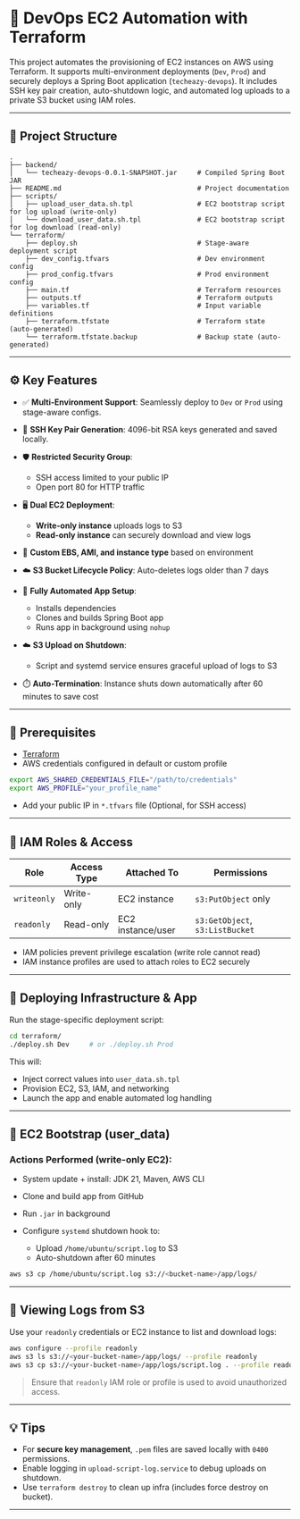 # 🚀 DevOps EC2 Automation with Terraform

This project automates the provisioning of EC2 instances on AWS using Terraform. It supports multi-environment deployments (`Dev`, `Prod`) and securely deploys a Spring Boot application (`techeazy-devops`). It includes SSH key pair creation, auto-shutdown logic, and automated log uploads to a private S3 bucket using IAM roles.

---

## 📁 Project Structure

```
.
├── backend/
│   └── techeazy-devops-0.0.1-SNAPSHOT.jar     # Compiled Spring Boot JAR
├── README.md                                  # Project documentation
├── scripts/
│   ├── upload_user_data.sh.tpl                # EC2 bootstrap script for log upload (write-only)
│   └── download_user_data.sh.tpl              # EC2 bootstrap script for log download (read-only)
└── terraform/
    ├── deploy.sh                              # Stage-aware deployment script
    ├── dev_config.tfvars                      # Dev environment config
    ├── prod_config.tfvars                     # Prod environment config
    ├── main.tf                                # Terraform resources
    ├── outputs.tf                             # Terraform outputs
    ├── variables.tf                           # Input variable definitions
    ├── terraform.tfstate                      # Terraform state (auto-generated)
    └── terraform.tfstate.backup               # Backup state (auto-generated)
```

---

## ⚙️ Key Features

* ✅ **Multi-Environment Support**: Seamlessly deploy to `Dev` or `Prod` using stage-aware configs.
* 🔐 **SSH Key Pair Generation**: 4096-bit RSA keys generated and saved locally.
* 🛡️ **Restricted Security Group**:

  * SSH access limited to your public IP
  * Open port 80 for HTTP traffic
* 🖥️ **Dual EC2 Deployment**:

  * **Write-only instance** uploads logs to S3
  * **Read-only instance** can securely download and view logs
* 💾 **Custom EBS, AMI, and instance type** based on environment
* ☁️ **S3 Bucket Lifecycle Policy**: Auto-deletes logs older than 7 days
* 📜 **Fully Automated App Setup**:

  * Installs dependencies
  * Clones and builds Spring Boot app
  * Runs app in background using `nohup`
* ☁️ **S3 Upload on Shutdown**:

  * Script and systemd service ensures graceful upload of logs to S3
* ⏱️ **Auto-Termination**: Instance shuts down automatically after 60 minutes to save cost

---

## 🧰 Prerequisites

* [Terraform](https://developer.hashicorp.com/terraform/downloads)
* AWS credentials configured in default or custom profile

```bash
export AWS_SHARED_CREDENTIALS_FILE="/path/to/credentials"
export AWS_PROFILE="your_profile_name"
```

* Add your public IP in `*.tfvars` file (Optional, for SSH access)

---

## 🧱 IAM Roles & Access

| Role        | Access Type | Attached To       | Permissions                     |
| ----------- | ----------- | ----------------- | ------------------------------- |
| `writeonly` | Write-only  | EC2 instance      | `s3:PutObject` only             |
| `readonly`  | Read-only   | EC2 instance/user | `s3:GetObject`, `s3:ListBucket` |

* IAM policies prevent privilege escalation (write role cannot read)
* IAM instance profiles are used to attach roles to EC2 securely

---

## 🚀 Deploying Infrastructure & App

Run the stage-specific deployment script:

```bash
cd terraform/
./deploy.sh Dev     # or ./deploy.sh Prod
```

This will:

* Inject correct values into `user_data.sh.tpl`
* Provision EC2, S3, IAM, and networking
* Launch the app and enable automated log handling

---

## 🔧 EC2 Bootstrap (user\_data)

### Actions Performed (write-only EC2):

* System update + install: JDK 21, Maven, AWS CLI
* Clone and build app from GitHub
* Run `.jar` in background
* Configure `systemd` shutdown hook to:

  * Upload `/home/ubuntu/script.log` to S3
  * Auto-shutdown after 60 minutes

```bash
aws s3 cp /home/ubuntu/script.log s3://<bucket-name>/app/logs/
```

---

## 🔎 Viewing Logs from S3

Use your `readonly` credentials or EC2 instance to list and download logs:

```bash
aws configure --profile readonly
aws s3 ls s3://<your-bucket-name>/app/logs/ --profile readonly
aws s3 cp s3://<your-bucket-name>/app/logs/script.log . --profile readonly
```

> Ensure that `readonly` IAM role or profile is used to avoid unauthorized access.

---


## 💡 Tips

* For **secure key management**, `.pem` files are saved locally with `0400` permissions.
* Enable logging in `upload-script-log.service` to debug uploads on shutdown.
* Use `terraform destroy` to clean up infra (includes force destroy on bucket).

---

